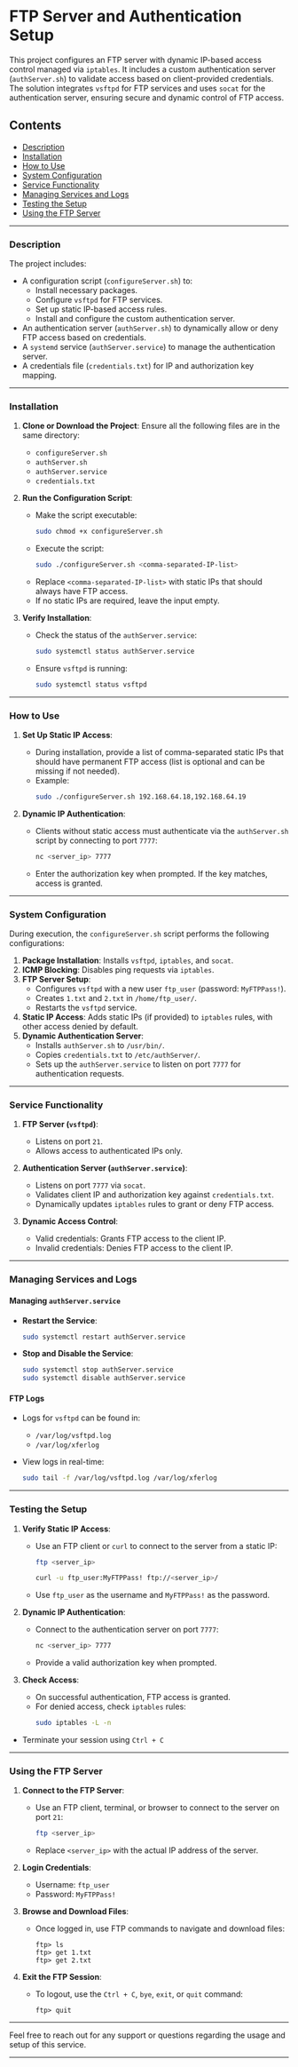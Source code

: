 # FTP Server and Authentication Setup

This project configures an FTP server with dynamic IP-based access control managed via `iptables`. It includes a custom authentication server (`authServer.sh`) to validate access based on client-provided credentials. The solution integrates `vsftpd` for FTP services and uses `socat` for the authentication server, ensuring secure and dynamic control of FTP access.

## Contents

- [Description](#description)
- [Installation](#installation)
- [How to Use](#how-to-use)
- [System Configuration](#system-configuration)
- [Service Functionality](#service-functionality)
- [Managing Services and Logs](#managing-services-and-logs)
- [Testing the Setup](#testing-the-setup)
- [Using the FTP Server](#using-the-ftp-server)

---

### Description

The project includes:

- A configuration script (`configureServer.sh`) to:
  - Install necessary packages.
  - Configure `vsftpd` for FTP services.
  - Set up static IP-based access rules.
  - Install and configure the custom authentication server.
- An authentication server (`authServer.sh`) to dynamically allow or deny FTP access based on credentials.
- A `systemd` service (`authServer.service`) to manage the authentication server.
- A credentials file (`credentials.txt`) for IP and authorization key mapping.

---

### Installation

1. **Clone or Download the Project**:
   Ensure all the following files are in the same directory:
   - `configureServer.sh`
   - `authServer.sh`
   - `authServer.service`
   - `credentials.txt`

2. **Run the Configuration Script**:
   - Make the script executable:
     ```bash
     sudo chmod +x configureServer.sh
     ```
   - Execute the script:
     ```bash
     sudo ./configureServer.sh <comma-separated-IP-list>
     ```
   - Replace `<comma-separated-IP-list>` with static IPs that should always have FTP access.
   - If no static IPs are required, leave the input empty.

3. **Verify Installation**:
   - Check the status of the `authServer.service`:
     ```bash
     sudo systemctl status authServer.service
     ```
   - Ensure `vsftpd` is running:
     ```bash
     sudo systemctl status vsftpd
     ```

---

### How to Use

1. **Set Up Static IP Access**:
   - During installation, provide a list of comma-separated static IPs that should have permanent FTP access (list is optional and can be missing if not needed).
   - Example:
     ```bash
     sudo ./configureServer.sh 192.168.64.18,192.168.64.19
     ```

2. **Dynamic IP Authentication**:
   - Clients without static access must authenticate via the `authServer.sh` script by connecting to port `7777`:
     ```bash
     nc <server_ip> 7777
     ```
   - Enter the authorization key when prompted. If the key matches, access is granted.

---

### System Configuration

During execution, the `configureServer.sh` script performs the following configurations:

1. **Package Installation**: Installs `vsftpd`, `iptables`, and `socat`.
2. **ICMP Blocking**: Disables ping requests via `iptables`.
3. **FTP Server Setup**:
   - Configures `vsftpd` with a new user `ftp_user` (password: `MyFTPPass!`).
   - Creates `1.txt` and `2.txt` in `/home/ftp_user/`.
   - Restarts the `vsftpd` service.
4. **Static IP Access**: Adds static IPs (if provided) to `iptables` rules, with other access denied by default.
5. **Dynamic Authentication Server**:
   - Installs `authServer.sh` to `/usr/bin/`.
   - Copies `credentials.txt` to `/etc/authServer/`.
   - Sets up the `authServer.service` to listen on port `7777` for authentication requests.

---

### Service Functionality

1. **FTP Server (`vsftpd`)**:
   - Listens on port `21`.
   - Allows access to authenticated IPs only.

2. **Authentication Server (`authServer.service`)**:
   - Listens on port `7777` via `socat`.
   - Validates client IP and authorization key against `credentials.txt`.
   - Dynamically updates `iptables` rules to grant or deny FTP access.

3. **Dynamic Access Control**:
   - Valid credentials: Grants FTP access to the client IP.
   - Invalid credentials: Denies FTP access to the client IP.

---

### Managing Services and Logs

#### Managing `authServer.service`

- **Restart the Service**:
  ```bash
  sudo systemctl restart authServer.service
  ```

- **Stop and Disable the Service**:
  ```bash
  sudo systemctl stop authServer.service
  sudo systemctl disable authServer.service
  ```

#### FTP Logs

- Logs for `vsftpd` can be found in:
  - `/var/log/vsftpd.log`
  - `/var/log/xferlog`

- View logs in real-time:
  ```bash
  sudo tail -f /var/log/vsftpd.log /var/log/xferlog
  ```

---

### Testing the Setup

1. **Verify Static IP Access**:
   - Use an FTP client or `curl` to connect to the server from a static IP:
     ```bash
     ftp <server_ip>
     ```
     ```bash
     curl -u ftp_user:MyFTPPass! ftp://<server_ip>/
     ```
   - Use `ftp_user` as the username and `MyFTPPass!` as the password.

2. **Dynamic IP Authentication**:
   - Connect to the authentication server on port `7777`:
     ```bash
     nc <server_ip> 7777
     ```
   - Provide a valid authorization key when prompted.

3. **Check Access**:
   - On successful authentication, FTP access is granted.
   - For denied access, check `iptables` rules:
     ```bash
     sudo iptables -L -n
     ```
  - Terminate your session using `Ctrl + C`

---

### Using the FTP Server

1. **Connect to the FTP Server**:
   - Use an FTP client, terminal, or browser to connect to the server on port `21`:
     ```bash
     ftp <server_ip>
     ```
   - Replace `<server_ip>` with the actual IP address of the server.

2. **Login Credentials**:
   - Username: `ftp_user`
   - Password: `MyFTPPass!`

3. **Browse and Download Files**:
   - Once logged in, use FTP commands to navigate and download files:
     ```
     ftp> ls
     ftp> get 1.txt
     ftp> get 2.txt
     ```

4. **Exit the FTP Session**:
   - To logout, use the `Ctrl + C`, `bye`, `exit`, or `quit` command:
     ```
     ftp> quit
     ```

---

Feel free to reach out for any support or questions regarding the usage and setup of this service.

---
